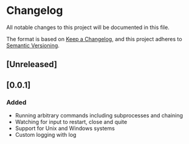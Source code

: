 # Changelog

All notable changes to this project will be documented in this file.

The format is based on [Keep a Changelog](https://keepachangelog.com/en/1.1.0/),
and this project adheres to [Semantic Versioning](https://semver.org/spec/v2.0.0.html).

## [Unreleased]


## [0.0.1]
### Added
- Running arbitrary commands including subprocesses and chaining
- Watching for input to restart, close and quite
- Support for Unix and Windows systems
- Custom logging with log